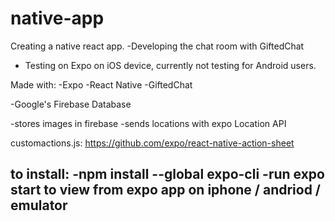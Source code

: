 # native-app

Creating a native react app.
-Developing the chat room with GiftedChat 
- Testing on Expo on iOS device, currently not testing for Android users.

Made with:
-Expo
-React Native
-GiftedChat

-Google's Firebase Database

-stores images in firebase
-sends locations with expo Location API

customactions.js:
https://github.com/expo/react-native-action-sheet

to install:
-npm install --global expo-cli
-run expo start to view from expo app on iphone / andriod / emulator
-